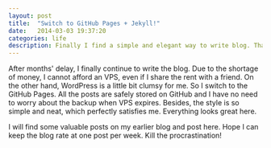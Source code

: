 ```yaml
---
layout: post
title:  "Switch to GitHub Pages + Jekyll!"
date:   2014-03-03 19:37:20
categories: life 
description: Finally I find a simple and elegant way to write blog. That's GitHub Pages.
---
```


After months' delay, I finally continue to write the blog. Due to the shortage of money, I cannot afford an VPS, even if I share the rent with a friend. On the other hand, WordPress is a little bit clumsy for me. So I switch to the GitHub Pages. All the posts are safely stored on GitHub and I have no need to worry about the backup when VPS expires. Besides, the style is so simple and neat, which perfectly satisfies me. Everything looks great here.

I will find some valuable posts on my earlier blog and post here. Hope I can keep the blog rate at one post per week. Kill the procrastination!



